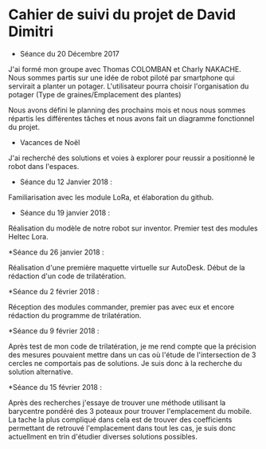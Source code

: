 
# Cahier de suivi du projet de David Dimitri

* Séance du 20 Décembre 2017 

J'ai formé mon groupe avec Thomas COLOMBAN et Charly NAKACHE. 
Nous sommes partis sur une idée de robot piloté par smartphone qui servirait a planter un potager.
L'utilisateur pourra choisir l'organisation du potager (Type de graines/Emplacement des plantes)

Nous avons défini le planning des prochains mois et nous nous sommes répartis les différentes tâches et
nous avons fait un diagramme fonctionnel du projet.


* Vacances de Noël 

J'ai recherché des solutions et voies à explorer pour reussir a positionné le robot dans l'espaces.

* Séance du 12 Janvier 2018 : 

Familiarisation avec les module LoRa, et élaboration du github.

* Séance du 19 janvier 2018 :

Réalisation du modèle de notre robot sur inventor.
Premier test des modules Heltec Lora.

*Séance du 26 janvier 2018 :

Réalisation d'une première maquette virtuelle sur AutoDesk.
Début de la rédaction d'un code de trilatération.

*Séance  du 2 février 2018 :

Réception des modules commander, premier pas avec eux et encore rédaction du programme de trilatération.

*Séance du 9 février 2018 :

Après test de mon code de trilatération, je me rend compte que la précision des mesures pouvaient mettre dans un cas où l'étude de l'intersection de 3 cercles ne comportais pas de solutions. Je suis donc à la recherche du solution alternative.


*Séance du 15 février 2018 :

Après des recherches j'essaye de trouver une méthode utilisant la barycentre pondéré des 3 poteaux pour trouver l'emplacement du mobile. La tache la plus compliqué dans cela est de trouver des coefficients permettant de retrouvé l'emplacement dans tout les cas, je suis donc actuellment en trin d'étudier diverses solutions possibles.
